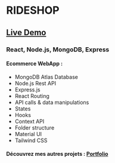 # RIDESHOP

## [Live Demo](https://rideshop.netlify.app/)

### React, Node.js, MongoDB, Express

#### Ecommerce WebApp :

- MongoDB Atlas Database
- Node.js Rest API
- Express.js
- React Routing
- API calls & data manipulations
- States
- Hooks
- Context API
- Folder structure
- Material UI
- Tailwind CSS

#### Découvrez mes autres projets : [Portfolio](https://julienbenat.netlify.app/)
